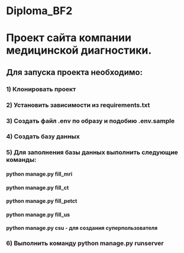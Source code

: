 # Diploma_BF2


# Проект сайта компании медицинской диагностики.
## Для запуска проекта необходимо:
### 1) Клонировать проект
### 2) Установить зависимости из requirements.txt
### 3) Создать файл .env по образу и подобию .env.sample
### 4) Создать базу данных
### 5) Для заполнения базы данных выполнить следующие команды:
#### python manage.py fill_mri
#### python manage.py fill_ct
#### python manage.py fill_petct
#### python manage.py fill_us
#### python manage.py csu - для создания суперпользователя
### 6) Выполнить команду  python manage.py runserver  